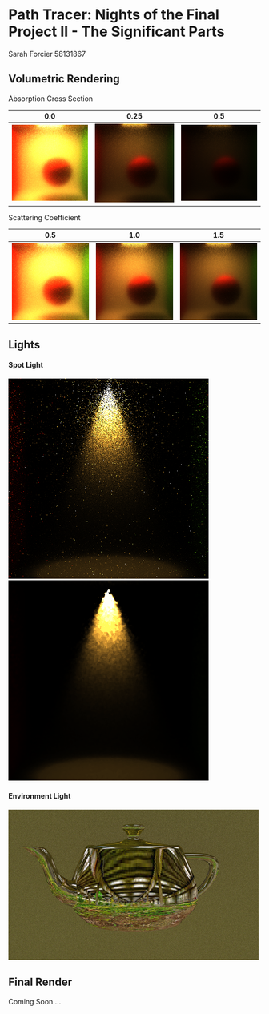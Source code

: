 Path Tracer: Nights of the Final Project II - The Significant Parts
======================

Sarah Forcier
58131867

Volumetric Rendering
--------------
Absorption Cross Section

| 0.0 | 0.25 | 0.5 |
| -----------| ---------- | ------- |
| ![](./fog05s.png) | ![](./fog05s025a.png) | ![](./fog05s05a.png) |

Scattering Coefficient

| 0.5 | 1.0 | 1.5 |
| -----------| ---------- | ------- |
| ![](./fog05s.png) | ![](./fog1s.png) | ![](./fog15s.png) |

Lights
--------------
#### Spot Light
![](./foggyspotlight.png) ![](./foggyspotlight_post.png)

#### Environment Light
![](./teapot.png)

Final Render 
--------------
Coming Soon ...